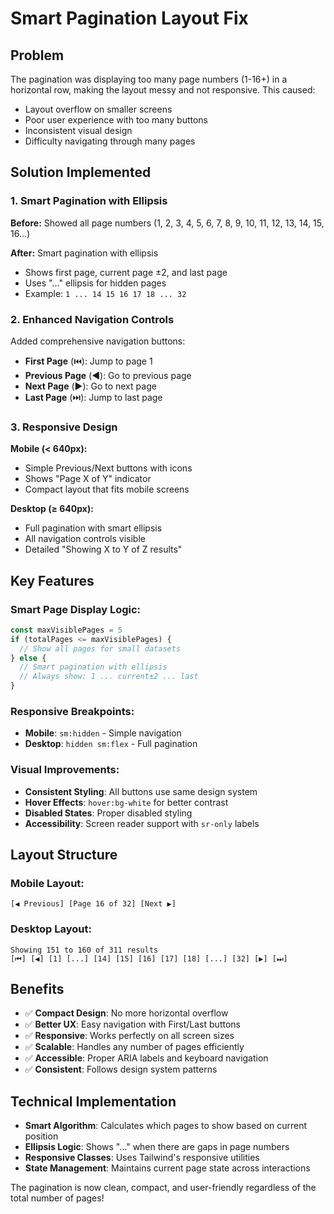 # Smart Pagination Layout Fix

## Problem
The pagination was displaying too many page numbers (1-16+) in a horizontal row, making the layout messy and not responsive. This caused:
- Layout overflow on smaller screens
- Poor user experience with too many buttons
- Inconsistent visual design
- Difficulty navigating through many pages

## Solution Implemented

### 1. Smart Pagination with Ellipsis
**Before:** Showed all page numbers (1, 2, 3, 4, 5, 6, 7, 8, 9, 10, 11, 12, 13, 14, 15, 16...)

**After:** Smart pagination with ellipsis
- Shows first page, current page ±2, and last page
- Uses "..." ellipsis for hidden pages
- Example: `1 ... 14 15 16 17 18 ... 32`

### 2. Enhanced Navigation Controls
Added comprehensive navigation buttons:
- **First Page** (⏮️): Jump to page 1
- **Previous Page** (◀️): Go to previous page
- **Next Page** (▶️): Go to next page  
- **Last Page** (⏭️): Jump to last page

### 3. Responsive Design
**Mobile (< 640px):**
- Simple Previous/Next buttons with icons
- Shows "Page X of Y" indicator
- Compact layout that fits mobile screens

**Desktop (≥ 640px):**
- Full pagination with smart ellipsis
- All navigation controls visible
- Detailed "Showing X to Y of Z results"

## Key Features

### Smart Page Display Logic:
```typescript
const maxVisiblePages = 5
if (totalPages <= maxVisiblePages) {
  // Show all pages for small datasets
} else {
  // Smart pagination with ellipsis
  // Always show: 1 ... current±2 ... last
}
```

### Responsive Breakpoints:
- **Mobile**: `sm:hidden` - Simple navigation
- **Desktop**: `hidden sm:flex` - Full pagination

### Visual Improvements:
- **Consistent Styling**: All buttons use same design system
- **Hover Effects**: `hover:bg-white` for better contrast
- **Disabled States**: Proper disabled styling
- **Accessibility**: Screen reader support with `sr-only` labels

## Layout Structure

### Mobile Layout:
```
[◀ Previous] [Page 16 of 32] [Next ▶]
```

### Desktop Layout:
```
Showing 151 to 160 of 311 results
[⏮] [◀] [1] [...] [14] [15] [16] [17] [18] [...] [32] [▶] [⏭]
```

## Benefits
- ✅ **Compact Design**: No more horizontal overflow
- ✅ **Better UX**: Easy navigation with First/Last buttons
- ✅ **Responsive**: Works perfectly on all screen sizes
- ✅ **Scalable**: Handles any number of pages efficiently
- ✅ **Accessible**: Proper ARIA labels and keyboard navigation
- ✅ **Consistent**: Follows design system patterns

## Technical Implementation
- **Smart Algorithm**: Calculates which pages to show based on current position
- **Ellipsis Logic**: Shows "..." when there are gaps in page numbers
- **Responsive Classes**: Uses Tailwind's responsive utilities
- **State Management**: Maintains current page state across interactions

The pagination is now clean, compact, and user-friendly regardless of the total number of pages!






